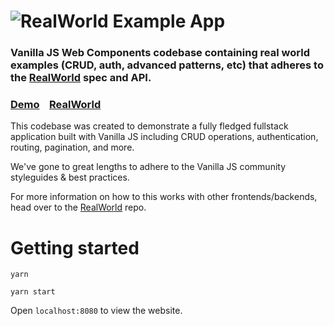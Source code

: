 # ![RealWorld Example App](https://cloud.githubusercontent.com/assets/556934/26126314/021150f8-3a3a-11e7-87bd-7bfc7616f6f8.png)

### Vanilla JS Web Components codebase containing real world examples (CRUD, auth, advanced patterns, etc) that adheres to the [RealWorld](https://github.com/gothinkster/realworld) spec and API.


### [Demo](https://conduit-vanilla.herokuapp.com/#/)&nbsp;&nbsp;&nbsp;&nbsp;[RealWorld](https://github.com/gothinkster/realworld)


This codebase was created to demonstrate a fully fledged fullstack application built with Vanilla JS including CRUD operations, authentication, routing, pagination, and more.

We've gone to great lengths to adhere to the Vanilla JS community styleguides & best practices.

For more information on how to this works with other frontends/backends, head over to the [RealWorld](https://github.com/gothinkster/realworld) repo.


# Getting started

`yarn`

`yarn start`

Open `localhost:8080` to view the website.